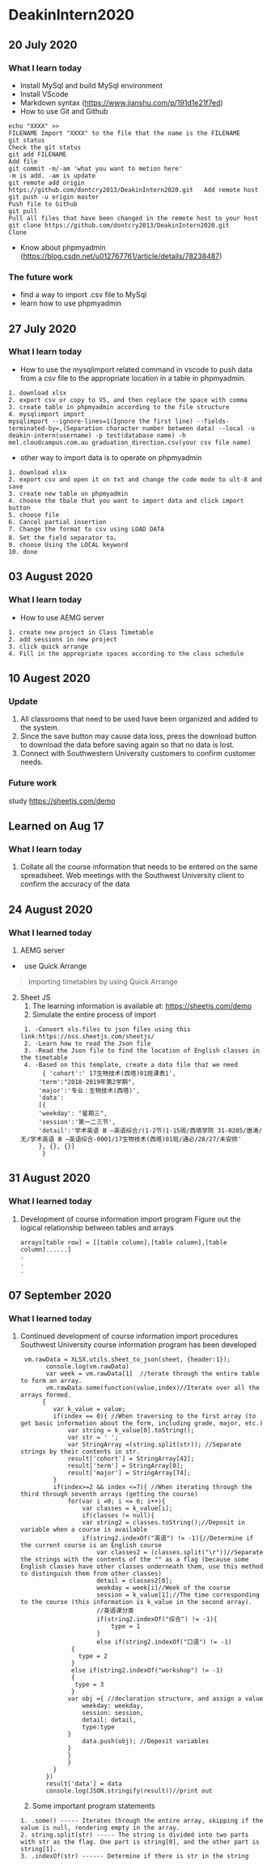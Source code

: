 # DeakinIntern2020

## 20 July 2020
### What I learn today
* Install MySql and build MySql environment
* Install VScode
* Markdown syntax
(https://www.jianshu.com/p/191d1e21f7ed)
* How to use Git and Github
```
echo "XXXX" >>                                                              FILENAME Import "XXXX" to the file that the name is the FILENAME
git status                                                                  Check the git status
git add FILENAME                                                            Add file
git commit -m/-am 'what you want to metion here'                            -m is add. -am is update
git remote add origin https://github.com/dontcry2013/DeakinIntern2020.git   Add remote host
git push -u origin master                                                   Push file to Github
git pull                                                                    Pull all files that have been changed in the remote host to your host
git clone https://github.com/dontcry2013/DeakinIntern2020.git               Clone
```
* Know about phpmyadmin
(https://blog.csdn.net/u012767761/article/details/78238487)

### The future work
* find a way to import .csv file to MySql
* learn how to use phpmyadmin

## 27 July 2020
### What I learn today
* How to use the mysqlimport related command in vscode to push data from a csv file to the appropriate location in a table in phpmyadmin.
```
1. download xlsx
2. export csv or copy to VS, and then replace the space with comma
3. create table in phpmyadmin according to the file structure
4. mysqlimport import
mysqlimport --ignore-lines=1(Ignore the first line) --fields-terminated-by=,(Separation character number between data) --local -u deakin-intern(username) -p test(database name) -h mel.cloudcampus.com.au graduation_direction.csv(your csv file name)
```
* other way to import data is to operate on phpmyadmin
```
1. download xlsx
2. export csv and open it on txt and change the code mode to ult-8 and save
3. create new table on phpmyadmin
4. choose the tbale that you want to import data and click import button
5. choose file
6. Cancel partial insertion
7. Change the format to csv using LOAD DATA
8. Set the field separator to，
9. choose Using the LOCAL keyword
10. done
```
## 03 August 2020
### What I learn today
* How to use AEMG server
```
1. create new project in Class Timetable
2. add sessions in new project
3. click quick arrange
4. Fill in the appropriate spaces according to the class schedule
```
## 10 Augest 2020
### Update 
1. All classrooms that need to be used have been organized and added to the system.
2. Since the save button may cause data loss, press the download button to download the data before saving again so that no data is lost.
3. Connect with Southwestern University customers to confirm customer needs.

### Future work
study https://sheetjs.com/demo

## Learned on Aug 17  
### What I learn today

1. Collate all the course information that needs to be entered on the same spreadsheet. Web meetings with the Southwest University client to confirm the accuracy of the data

## 24 August 2020
### What I learned today

1. AEMG server  
  +   use Quick Arrange  
  > Importing timetables by using Quick Arrange
  
2. Sheet JS 
   1.  The learning information is available at: https://sheetjs.com/demo 
   2.  Simulate the entire process of import   
     ```
      1. -Convert xls.files to json files using this link:https://oss.sheetjs.com/sheetjs/  
      2. -Learn how to read the Json file  
      3. -Read the Json file to find the location of English classes in the timetable  
      4. -Based on this template, create a data file that we need  
           { 'cohort':' 17生物技术(西塔)01班课表1',
          'term':"2018-2019年第2学期",
          'major':'专业：生物技术(西塔)',
          'data':
          [{
          'weekday': "星期三",
          'session':'第一二三节',
          'detail':'学术英语 Ⅲ —英语综合/(1-2节)1-15周/西塔学院 31-0205/唐涛/无/学术英语 Ⅲ —英语综合-0001/17生物技术(西塔)01班/通必/28/27/未安排'
          }, {}, {}]
           }   
     ```

## 31 August 2020
### What I learned today

1. Development of course information import program
   Figure out the logical relationship between tables and arrays
   ```
   arrays[table row] = [[table column],[table column],[table column]......]
   .
   .
   .
   ```

## 07 September 2020
### What I learned today

1. Continued development of course information import procedures
   Southwest University course information program has been developed
   ```
    vm.rawData = XLSX.utils.sheet_to_json(sheet, {header:1}); 
          console.log(vm.rawData)
          var week = vm.rawData[1]  //terate through the entire table to form an array.
          vm.rawData.some(function(value,index)//Iterate over all the arrays formed.
         {
            var k_value = value;
            if(index == 0){ //When traversing to the first array (to get basic information about the form, including grade, major, etc.)
                var string = k_value[0].toString();
                var str = ' ';
                var StringArray =(string.split(str)); //Separate strings by their contents in str.
                result['cohort'] = StringArray[42];
                result['term'] = StringArray[0];
                result['major'] = StringArray[74];
            }
            if(index>=2 && index <=7){ //When iterating through the third through seventh arrays (getting the course)
                for(var i =0; i <= 6; i++){
                    var classes = k_value[i];
                    if(classes != null){
                    var string2 = classes.toString();//Deposit in variable when a course is available
                    if(string2.indexOf("英语") != -1){//Determine if the current course is an English course
                        var classes2 = (classes.split("\r"))//Separate the strings with the contents of the "" as a flag (because some English classes have other classes underneath them, use this method to distinguish them from other classes)
                        detail = classes2[0];
                        weekday = week[i]//Week of the course
                        session = k_value[1];//The time corresponding to the course (this information is k_value in the second array).
                        //英语课分类
                        if(string2.indexOf("综合") != -1){
                            type = 1
                        }
                        else if(string2.indexOf("口语") != -1)
                 {
                   type = 2
                 }
                 else if(string2.indexOf("workshop") != -1)
                 {
                  type = 3
                 }
                var obj ={ //declaration structure, and assign a value
                    weekday: weekday,
                    session: session,
                    detail: detail,
                    type:type
                }
                    data.push(obj); //Deposit variables
                }
                }
                }
            }
          })
          result['data'] = data
          console.log(JSON.stringify(result))//print out
   ```
     2. Some important program statements
     ```
     1. .some() ----- Iterates through the entire array, skipping if the value is null, rendering empty in the array.
     2. string.split(str) ----- The string is divided into two parts with str as the flag. One part is string[0], and the other part is string[1].
     3. .indexOf(str) ------ Determine if there is str in the string
     ```

